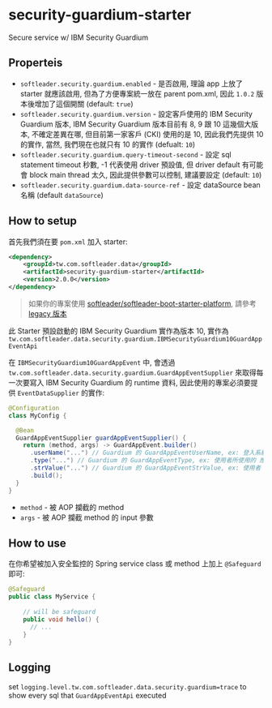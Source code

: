 # security-guardium-starter

Secure service w/ IBM Security Guardium

## Properteis

- `softleader.security.guardium.enabled` - 是否啟用, 理論 app 上放了 starter 就應該啟用, 但為了方便專案統一放在 parent pom.xml, 因此 `1.0.2` 版本後增加了這個開關 (default: `true`)
- `softleader.security.guardium.version` - 設定客戶使用的 IBM Security Guardium 版本, IBM Security Guardium 版本目前有 8, 9 跟 10 這幾個大版本, 不確定差異在哪, 但目前第一家客戶 (CKI) 使用的是 10, 因此我們先提供 10 的實作, 當然, 我們現在也就只有 10 的實作 (defualt: `10`)
- `softleader.security.guardium.query-timeout-second` - 設定 sql statement timeout 秒數, -1 代表使用 driver 預設值, 但 driver default 有可能會 block main thread 太久, 因此提供參數可以控制, 建議要設定 (default: `10`)
- `softleader.security.guardium.data-source-ref` - 設定 dataSource bean 名稱 (default `dataSource`)

## How to setup

首先我們須在要 `pom.xml` 加入 starter:

```xml
<dependency>
    <groupId>tw.com.softleader.data</groupId>
    <artifactId>security-guardium-starter</artifactId>
    <version>2.0.0</version>
</dependency>
```

> 如果你的專案使用 [softleader/softleader-boot-starter-platform](https://github.com/softleader/softleader-boot-starter-platform), 請參考 [legacy 版本](https://github.com/softleader/security-guardium-starter/tree/legacy)

此 Starter 預設啟動的 IBM Security Guardium 實作為版本 10, 實作為 `tw.com.softleader.data.security.guardium.IBMSecurityGuardium10GuardAppEventApi`

在 `IBMSecurityGuardium10GuardAppEvent` 中, 會透過 `tw.com.softleader.data.security.guardium.GuardAppEventSupplier` 來取得每一次要寫入 IBM Security Guardium 的 runtime 資料, 因此使用的專案必須要提供 `EventDataSupplier` 的實作:

```java
@Configuration
class MyConfig {

  @Bean
  GuardAppEventSupplier guardAppEventSupplier() {
    return (method, args) -> GuardAppEvent.builder()
      .userName("...") // Guardium 的 GuardAppEventUserName, ex: 登入系統之使用者 帳號(ID)
      .type("...") // Guardium 的 GuardAppEventType, ex: 使用者所使用的 應用系統名稱_模組功能名稱
      .strValue("...") // Guardium 的 GuardAppEventStrValue, ex: 使用者 IP 位址
      .build();
  }
}
```

- `method` - 被 AOP 攔截的 method
- `args` - 被 AOP 攔截 method 的 input 參數

## How to use

在你希望被加入安全監控的 Spring service class 或 method 上加上 `@Safeguard` 即可:

```java
@Safeguard
public class MyService {
    
    // will be safeguard
    public void hello() {
      // ...
    }
}
``` 

## Logging

set `logging.level.tw.com.softleader.data.security.guardium=trace` to show every sql that `GuardAppEventApi` executed
